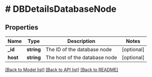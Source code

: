 # # DBDetailsDatabaseNode

## Properties

Name | Type | Description | Notes
------------ | ------------- | ------------- | -------------
**_id** | **string** | The ID of the database node | [optional]
**host** | **string** | The host of the database node | [optional]

[[Back to Model list]](../../README.md#models) [[Back to API list]](../../README.md#endpoints) [[Back to README]](../../README.md)
